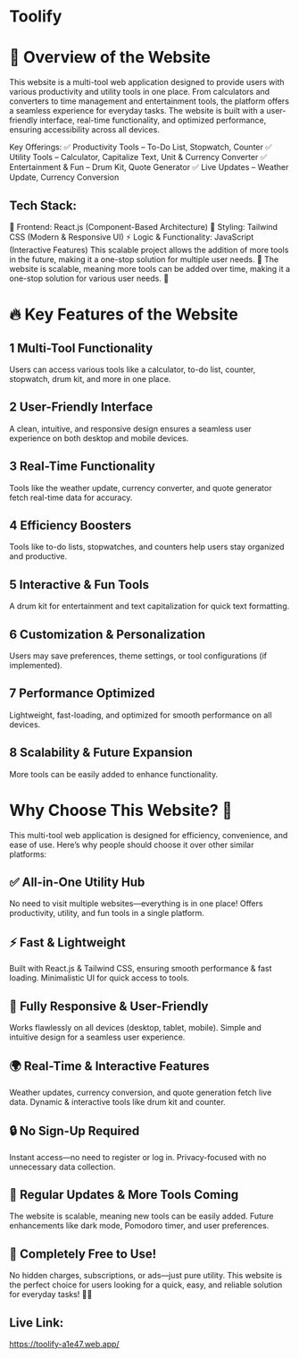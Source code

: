 # Toolify

# 🌟 Overview of the Website
This website is a multi-tool web application designed to provide users with various productivity and utility tools in one place. From calculators and converters to time management and entertainment tools, the platform offers a seamless experience for everyday tasks. The website is built with a user-friendly interface, real-time functionality, and optimized performance, ensuring accessibility across all devices.

Key Offerings:
✅ Productivity Tools – To-Do List, Stopwatch, Counter
✅ Utility Tools – Calculator, Capitalize Text, Unit & Currency Converter
✅ Entertainment & Fun – Drum Kit, Quote Generator
✅ Live Updates – Weather Update, Currency Conversion
## Tech Stack:
🚀 Frontend: React.js (Component-Based Architecture)
🎨 Styling: Tailwind CSS (Modern & Responsive UI)
⚡ Logic & Functionality: JavaScript (Interactive Features)
This scalable project allows the addition of more tools in the future, making it a one-stop solution for multiple user needs. 🚀
The website is scalable, meaning more tools can be added over time, making it a one-stop solution for various user needs. 🚀

# 🔥 Key Features of the Website
## 1 Multi-Tool Functionality
Users can access various tools like a calculator, to-do list, counter, stopwatch, drum kit, and more in one place.
## 2️ User-Friendly Interface
A clean, intuitive, and responsive design ensures a seamless user experience on both desktop and mobile devices.
## 3️ Real-Time Functionality
Tools like the weather update, currency converter, and quote generator fetch real-time data for accuracy.
## 4️ Efficiency Boosters
Tools like to-do lists, stopwatches, and counters help users stay organized and productive.
## 5 Interactive & Fun Tools
A drum kit for entertainment and text capitalization for quick text formatting.
## 6 Customization & Personalization
Users may save preferences, theme settings, or tool configurations (if implemented).
## 7 Performance Optimized
Lightweight, fast-loading, and optimized for smooth performance on all devices.
## 8 Scalability & Future Expansion
More tools can be easily added to enhance functionality.

# Why Choose This Website? 🚀
This multi-tool web application is designed for efficiency, convenience, and ease of use. Here’s why people should choose it over other similar platforms:
## ✅ All-in-One Utility Hub
No need to visit multiple websites—everything is in one place!
Offers productivity, utility, and fun tools in a single platform.
## ⚡ Fast & Lightweight
Built with React.js & Tailwind CSS, ensuring smooth performance & fast loading.
Minimalistic UI for quick access to tools.
## 📱 Fully Responsive & User-Friendly
Works flawlessly on all devices (desktop, tablet, mobile).
Simple and intuitive design for a seamless user experience.
## 🌍 Real-Time & Interactive Features
Weather updates, currency conversion, and quote generation fetch live data.
Dynamic & interactive tools like drum kit and counter.
## 🔒 No Sign-Up Required
Instant access—no need to register or log in.
Privacy-focused with no unnecessary data collection.
## 🔄 Regular Updates & More Tools Coming
The website is scalable, meaning new tools can be easily added.
Future enhancements like dark mode, Pomodoro timer, and user preferences.
## 🌟 Completely Free to Use!
No hidden charges, subscriptions, or ads—just pure utility.
This website is the perfect choice for users looking for a quick, easy, and reliable solution for everyday tasks! 🚀🔥

## Live Link:
https://toolify-a1e47.web.app/








